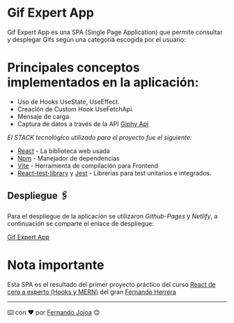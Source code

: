 # Gif Expert App

Gif Expert App es una SPA (Single Page Application) que permite consultar y desplegar Gifs según una categoría escogida por el usuario:

# Principales conceptos implementados en la aplicación:
* Uso de Hooks UseState, UseEffect.
* Creación de Custom Hook UseFetchApi.
* Mensaje de carga.
* Captura de datos a través de la API [Giphy Api](https://developers.giphy.com/)

_El STACK tecnológico utilizado para el proyecto fue el siguiente:_

* [React](https://es.reactjs.org/) - La biblioteca web usada
* [Npm](https://www.npmjs.com/) - Manejador de dependencias
* [Vite](https://vitejs.dev/) - Herramienta de compilación para Frontend
* [React-test-library](https://testing-library.com/) y [Jest](https://jestjs.io/) - Librerías para test unitarios e integrados.


## Despliegue 🖇️

Para el despliegue de la aplicación se utilizaron _Github-Pages_ y _Netlify_, a continuación se comparte el enlace de despliegue:

[Gif Expert App](https://jojo-gif-expert-app.netlify.app)

# Nota importante

Esta SPA es el resultado del primer proyecto práctico del curso [React de cero a experto (Hooks y MERN)](https://www.udemy.com/course/react-cero-experto/) del gran [Fernando Herrera](https://github.com/Klerith)

---
⌨️ con ❤️ por [Fernando Jojoa](https://github.com/LuisFJojoa/) 😊
